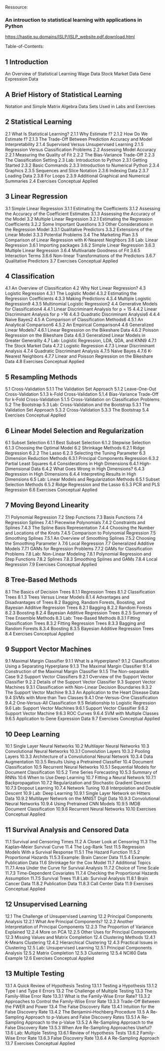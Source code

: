 Ressource:

### An introuction to statistical learning with applications in Python

https://hastie.su.domains/ISLP/ISLP_website.pdf.download.html

Table-of-Contents:

## 1 Introduction

An Overview of Statistical Learning
Wage Data
Stock Market Data
Gene Expression Data

## A Brief History of Statistical Learning

Notation and Simple Matrix Algebra
Data Sets Used in Labs and Exercises

## 2 Statistical Learning

2.1 What Is Statistical Learning?
2.1.1 Why Estimate f?
2.1.2 How Do We Estimate f?
2.1.3 The Trade-Off Between Prediction Accuracy and Model Interpretability
2.1.4 Supervised Versus Unsupervised Learning
2.1.5 Regression Versus Classification Problems
2.2 Assessing Model Accuracy
2.2.1 Measuring the Quality of Fit
2.2.2 The Bias-Variance Trade-Off
2.2.3 The Classification Setting
2.3 Lab: Introduction to Python
2.3.1 Getting Started
2.3.2 Basic Commands
2.3.3 Introduction to Numerical Python
2.3.4 Graphics
2.3.5 Sequences and Slice Notation
2.3.6 Indexing Data
2.3.7 Loading Data
2.3.8 For Loops
2.3.9 Additional Graphical and Numerical Summaries
2.4 Exercises
Conceptual
Applied

## 3 Linear Regression

3.1 Simple Linear Regression
3.1.1 Estimating the Coefficients
3.1.2 Assessing the Accuracy of the Coefficient Estimates
3.1.3 Assessing the Accuracy of the Model
3.2 Multiple Linear Regression
3.2.1 Estimating the Regression Coefficients
3.2.2 Some Important Questions
3.3 Other Considerations in the Regression Model
3.3.1 Qualitative Predictors
3.3.2 Extensions of the Linear Model
3.3.3 Potential Problems
3.4 The Marketing Plan
3.5 Comparison of Linear Regression with K-Nearest Neighbors
3.6 Lab: Linear Regression
3.6.1 Importing packages
3.6.2 Simple Linear Regression
3.6.3 Multiple Linear Regression
3.6.4 Multivariate Goodness of Fit
3.6.5 Interaction Terms
3.6.6 Non-linear Transformations of the Predictors
3.6.7 Qualitative Predictors
3.7 Exercises
Conceptual
Applied

## 4 Classification

4.1 An Overview of Classification
4.2 Why Not Linear Regression?
4.3 Logistic Regression
4.3.1 The Logistic Model
4.3.2 Estimating the Regression Coefficients
4.3.3 Making Predictions
4.3.4 Multiple Logistic Regression9
4.3.5 Multinomial Logistic Regression2
4.4 Generative Models for Classification4
4.4.1 Linear Discriminant Analysis for p = 15
4.4.2 Linear Discriminant Analysis for p >16
4.4.3 Quadratic Discriminant Analysis6
4.4.4 Naive Bayes2
4.5 A Comparison of Classification Methods6
4.5.1 An Analytical Comparison6
4.5.2 An Empirical Comparison4
4.6 Generalized Linear Models7
4.6.1 Linear Regression on the Bikeshare Data
4.6.2 Poisson Regression on the Bikeshare Data
4.6.3 Generalized Linear Models in Greater Generality
4.7 Lab: Logistic Regression, LDA, QDA, and KNN9
4.7.1 The Stock Market Data
4.7.2 Logistic Regression
4.7.3 Linear Discriminant Analysis
4.7.4 Quadratic Discriminant Analysis
4.7.5 Naive Bayes
4.7.6 K-Nearest Neighbors
4.7.7 Linear and Poisson Regression on the Bikeshare Data
4.8 Exercises
Conceptual
Applied

## 5 Resampling Methods

5.1 Cross-Validation
5.1.1 The Validation Set Approach
5.1.2 Leave-One-Out Cross-Validation
5.1.3 k-Fold Cross-Validation
5.1.4 Bias-Variance Trade-Off for k-Fold Cross-Validation
5.1.5 Cross-Validation on Classification Problems
5.2 The Bootstrap
5.3 Lab: Cross-Validation and the Bootstrap
5.3.1 The Validation Set Approach
5.3.2 Cross-Validation
5.3.3 The Bootstrap
5.4 Exercises
Conceptual
Applied

## 6 Linear Model Selection and Regularization

6.1 Subset Selection
6.1.1 Best Subset Selection
6.1.2 Stepwise Selection
6.1.3 Choosing the Optimal Model
6.2 Shrinkage Methods
6.2.1 Ridge Regression
6.2.2 The Lasso
6.2.3 Selecting the Tuning Parameter
6.3 Dimension Reduction Methods
6.3.1 Principal Components Regression
6.3.2 Partial Least Squares
6.4 Considerations in High Dimensions
6.4.1 High-Dimensional Data
6.4.2 What Goes Wrong in High Dimensions?
6.4.3 Regression in High Dimensions
6.4.4 Interpreting Results in High Dimensions
6.5 Lab: Linear Models and Regularization Methods
6.5.1 Subset Selection Methods
6.5.2 Ridge Regression and the Lasso
6.5.3 PCR and PLS Regression
6.6 Exercises
Conceptual
Applied

## 7 Moving Beyond Linearity

7.1 Polynomial Regression
7.2 Step Functions
7.3 Basis Functions
7.4 Regression Splines
7.4.1 Piecewise Polynomials
7.4.2 Constraints and Splines
7.4.3 The Spline Basis Representation
7.4.4 Choosing the Number and Locations of the Knots
7.4.5 Comparison to Polynomial Regression
7.5 Smoothing Splines
7.5.1 An Overview of Smoothing Splines
7.5.2 Choosing the Smoothing Parameter λ
7.6 Local Regression
7.7 Generalized Additive Models
7.7.1 GAMs for Regression Problems
7.7.2 GAMs for Classification Problems
7.8 Lab: Non-Linear Modeling
7.8.1 Polynomial Regression and Step Functions
7.8.2 Splines
7.8.3 Smoothing Splines and GAMs
7.8.4 Local Regression
7.9 Exercises
Conceptual
Applied

## 8 Tree-Based Methods

8.1 The Basics of Decision Trees
8.1.1 Regression Trees
8.1.2 Classification Trees
8.1.3 Trees Versus Linear Models
8.1.4 Advantages and Disadvantages of Trees
8.2 Bagging, Random Forests, Boosting, and Bayesian Additive Regression Trees
8.2.1 Bagging
8.2.2 Random Forests
8.2.3 Boosting
8.2.4 Bayesian Additive Regression Trees
8.2.5 Summary of Tree Ensemble Methods
8.3 Lab: Tree-Based Methods
8.3.1 Fitting Classification Trees
8.3.2 Fitting Regression Trees
8.3.3 Bagging and Random Forests
8.3.4 Boosting
8.3.5 Bayesian Additive Regression Trees
8.4 Exercises
Conceptual
Applied

## 9 Support Vector Machines

9.1 Maximal Margin Classifier
9.1.1 What Is a Hyperplane?
9.1.2 Classification Using a Separating Hyperplane
9.1.3 The Maximal Margin Classifier
9.1.4 Construction of the Maximal Margin Classifier
9.1.5 The Non-separable Case
9.2 Support Vector Classifiers
9.2.1 Overview of the Support Vector Classifier
9.2.2 Details of the Support Vector Classifier
9.3 Support Vector Machines
9.3.1 Classification with Non-Linear Decision Boundaries
9.3.2 The Support Vector Machine
9.3.3 An Application to the Heart Disease Data
9.4 SVMs with More than Two Classes
9.4.1 One-Versus-One Classification
9.4.2 One-Versus-All Classification
9.5 Relationship to Logistic Regression
9.6 Lab: Support Vector Machines
9.6.1 Support Vector Classifier
9.6.2 Support Vector Machine
9.6.3 ROC Curves
9.6.4 SVM with Multiple Classes
9.6.5 Application to Gene Expression Data
9.7 Exercises
Conceptual
Applied

## 10 Deep Learning

10.1 Single Layer Neural Networks
10.2 Multilayer Neural Networks
10.3 Convolutional Neural Networks
10.3.1 Convolution Layers
10.3.2 Pooling Layers
10.3.3 Architecture of a Convolutional Neural Network
10.3.4 Data Augmentation
10.3.5 Results Using a Pretrained Classifier
10.4 Document Classification
10.5 Recurrent Neural Networks
10.5.1 Sequential Models for Document Classification
10.5.2 Time Series Forecasting
10.5.3 Summary of RNNs
10.6 When to Use Deep Learning
10.7 Fitting a Neural Network
10.7.1 Backpropagation
10.7.2 Regularization and Stochastic Gradient Descent
10.7.3 Dropout Learning
10.7.4 Network Tuning
10.8 Interpolation and Double Descent
10.9 Lab: Deep Learning
10.9.1 Single Layer Network on Hitters Data
10.9.2 Multilayer Network on the MNIST Digit Data
10.9.3 Convolutional Neural Networks
10.9.4 Using Pretrained CNN Models
10.9.5 IMDB Document Classification
10.9.6 Recurrent Neural Networks
10.10 Exercises
Conceptual
Applied

## 11 Survival Analysis and Censored Data

11.1 Survival and Censoring Times
11.2 A Closer Look at Censoring
11.3 The Kaplan–Meier Survival Curve
11.4 The Log-Rank Test
11.5 Regression Models With a Survival Response
11.5.1 The Hazard Function
11.5.2 Proportional Hazards
11.5.3 Example: Brain Cancer Data
11.5.4 Example: Publication Data
11.6 Shrinkage for the Cox Model
11.7 Additional Topics
11.7.1 Area Under the Curve for Survival Analysis
11.7.2 Choice of Time Scale
11.7.3 Time-Dependent Covariates
11.7.4 Checking the Proportional Hazards Assumption
11.7.5 Survival Trees
11.8 Lab: Survival Analysis
11.8.1 Brain Cancer Data
11.8.2 Publication Data
11.8.3 Call Center Data
11.9 Exercises
Conceptual
Applied

## 12 Unsupervised Learning

12.1 The Challenge of Unsupervised Learning
12.2 Principal Components Analysis
12.2.1 What Are Principal Components?
12.2.2 Another Interpretation of Principal Components
12.2.3 The Proportion of Variance Explained
12.2.4 More on PCA
12.2.5 Other Uses for Principal Components
12.3 Missing Values and Matrix Completion
12.4 Clustering Methods
12.4.1 K-Means Clustering
12.4.2 Hierarchical Clustering
12.4.3 Practical Issues in Clustering
12.5 Lab: Unsupervised Learning
12.5.1 Principal Components Analysis
12.5.2 Matrix Completion
12.5.3 Clustering
12.5.4 NCI60 Data Example
12.6 Exercises
Conceptual
Applied

## 13 Multiple Testing

13.1 A Quick Review of Hypothesis Testing
13.1.1 Testing a Hypothesis
13.1.2 Type I and Type II Errors
13.2 The Challenge of Multiple Testing
13.3 The Family-Wise Error Rate
13.3.1 What is the Family-Wise Error Rate?
13.3.2 Approaches to Control the Family-Wise Error Rate
13.3.3 Trade-Off Between the FWER and Power
13.4 The False Discovery Rate
13.4.1 Intuition for the False Discovery Rate
13.4.2 The Benjamini–Hochberg Procedure
13.5 A Re-Sampling Approach to p-Values and False Discovery Rates
13.5.1 A Re-Sampling Approach to the p-Value
13.5.2 A Re-Sampling Approach to the False Discovery Rate
13.5.3 When Are Re-Sampling Approaches Useful?
13.6 Lab: Multiple Testing
13.6.1 Review of Hypothesis Tests
13.6.2 Family-Wise Error Rate
13.6.3 False Discovery Rate
13.6.4 A Re-Sampling Approach
13.7 Exercises
Conceptual
Applied
